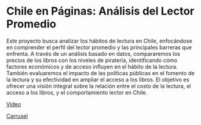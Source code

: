 
# Chile en Páginas: Análisis del Lector Promedio #

Este proyecto busca analizar los hábitos de lectura en Chile, enfocándose en comprender el perfil del lector promedio y las principales barreras que enfrenta. A través de un análisis basado en datos, compararemos los precios de los libros con los niveles de piratería, identificando cómo factores económicos y de acceso influyen en el hábito de la lectura. También evaluaremos el impacto de las políticas públicas en el fomento de la lectura y su efectividad en ampliar el acceso a los libros. El objetivo es ofrecer una visión integral sobre la relación entre el costo de la lectura, el acceso a los libros, y el comportamiento lector en Chile.

[Video](link)

[Carrusel](link)